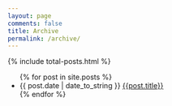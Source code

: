 ```yaml
---
layout: page
comments: false
title: Archive
permalink: /archive/
---
```


{% include total-posts.html %}

<ul class="unstyled archive-list">
{% for post in site.posts %}
	<li>
	  <span class="archive-list-meta">{{ post.date | date_to_string }}</span>
	  <a href="{{ post.url }}">{{post.title}}</a>
	</li>
{% endfor %}
</ul>